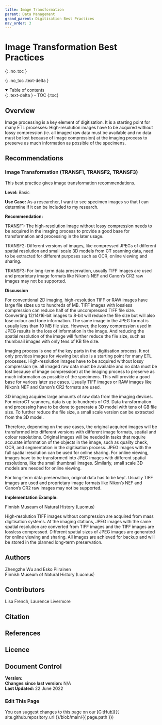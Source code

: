 ```yaml
---
title: Image Transformation
parent: Data Management
grand_parent: Digitisation Best Practices
nav_order: 3
---
```


# Image Transformation Best Practices
{: .no_toc }

  {: .no_toc .text-delta }
<details open markdown="block">
  <summary>
    Table of contents
  </summary>
  {: .text-delta }
- TOC
{:toc}
</details>

## Overview

Image processing is a key element of digitisation. It is a starting point for many ETL processes: High-resolution images have to be acquired without lossy
compression (ie. all imaged raw data must be available and no data must be lost because of image compression) at the imaging process to preserve as
much information as possible of the specimens. 

## Recommendations

### Image Transformation (TRANSF1, TRANSF2, TRANSF3) ###
This best practice gives image transformation recommendations.
<p><strong>Level:</strong> Basic </p>
<p><strong>Use Case:</strong> As a researcher, I want to see specimen images so that I can determine if it can be included to my research.</p>
<p><strong>Recommendation:</strong></p>
<p>TRANSF1: The high-resolution image without lossy compression needs to be
acquired in the imaging process to provide a good base for transformation
and processing in the later usage.</p>
<p>TRANSF2: Different versions of images, like compressed JPEGs of different
spatial resolution and small scale 3D models from CT scanning data, need to
be extracted for different purposes such as OCR, online viewing and sharing.</p>
<p>TRANSF3: For long-term data preservation, usually TIFF images are used and
proprietary image formats like Nikon’s NEF and Canon’s CR2 raw images may
not be supported.</p>
<p><strong>Discussion</strong></p>
<p>For conventional 2D imaging, high-resolution TIFF or RAW images have large
file sizes up to hundreds of MB. TIFF images with lossless compression can
reduce half of the uncompressed TIFF file size. Converting 12/14/16-bit images to 8-bit will reduce the file size but will also lose colour and tone
information. The same image in the JPEG format is usually less than 10 MB
file size. However, the lossy compression used in JPEG results in the loss of
information in the image. And reducing the spatial resolution of the image
will further reduce the file size, such as thumbnail images with only tens of KB
file size.</p>

<p>Imaging process is one of the key parts in the digitisation process. It not only
provides images for viewing but also is a starting point for many ETL
processes. High-resolution images have to be acquired without lossy
compression (ie. all imaged raw data must be available and no data must be
lost because of image compression) at the imaging process to preserve as
much information as possible of the specimens. This will provide a good base
for various later use cases. Usually TIFF images or RAW images like Nikon’s
NEF and Canon’s CR2 formats are used.</p>

<p>3D imaging acquires large amounts of raw data from the imaging devices. For
microCT scanners, data is up to hundreds of GB. Data transformation and
processing have to be done to generate a 3D model with tens of GB file size.
To further reduce the file size, a small scale version can be extracted from the
3D model.</p>

<p>Therefore, depending on the use cases, the original acquired images will be
transformed into different versions with different image formats, spatial and
colour resolutions. Original images will be needed in tasks that require	
accurate information of the objects in the image, such as quality check, OCR,	
and segmentation in the digitisation process. JPEG images with the full spatial
resolution can be used for online sharing. For online viewing, images have to
be transformed into JPEG images with different spatial resolutions, like the
small thumbnail images. Similarly, small scale 3D models are needed for
online viewing.</p>

<p>For long-term data preservation, original data has to be kept. Usually TIFF
images are used and proprietary image formats like Nikon’s NEF and Canon’s
CR2 raw images may not be supported.</p>
<p><strong>Implementation Example:</strong></p>
<p>Finnish Museum of Natural History (Luomus)</p>
<p>High-resolution TIFF images without compression are acquired from mass
digitisation systems. At the imaging stations, JPEG images with the same
spatial resolution are converted from TIFF images and the TIFF images are
lossless compressed. Different spatial sizes of JPEG images are generated for
online viewing and sharing. All images are achieved for backup and will be
stored in the planned long-term preservation.</p>

## Authors
Zhengzhe Wu and Esko Piirainen\
Finnish Museum of Natural History (Luomus)

## Contributors
Lisa French, Laurence Livermore

## Citation

## References

## Licence

## Document Control
**Version:** \
**Changes since last version:** N/A\
**Last Updated:** 22 June 2022

### Edit This Page
You can suggest changes to this page on our [GitHub]({{ site.github.repository_url }}/blob/main/{{ page.path }})
